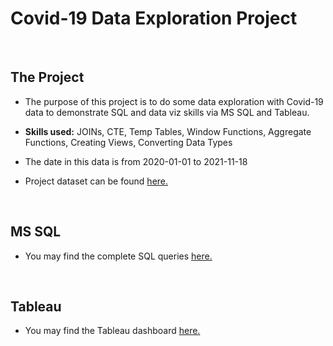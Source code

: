 # Covid-19 Data Exploration Project

&nbsp;

## The Project

- The purpose of this project is to do some data exploration with Covid-19 data to demonstrate SQL and data viz skills via MS SQL and Tableau.

- <strong>Skills used:</strong> JOINs, CTE, Temp Tables, Window Functions, Aggregate Functions, Creating Views, Converting Data Types

- The date in this data is from 2020-01-01 to 2021-11-18

- Project dataset can be found [here.](https://ourworldindata.org/covid-deaths)

 &nbsp;
 
 ## MS SQL
 
 - You may find the complete SQL queries [here.](https://github.com/PeterTO20/Portfolio-Projects/blob/Covid-19-Project-SQL-Queries/Covid-19%20SQL%20Queries)
 
  &nbsp;
  
 ## Tableau
 
 - You may find the Tableau dashboard [here.](https://public.tableau.com/app/profile/peter.masternak/viz/Portfolio_Project_Covid_1/Dashboard1?publish=yes)
